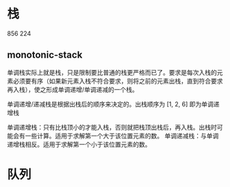 # 栈
856
224

## monotonic-stack
单调栈实际上就是栈，只是限制要比普通的栈更严格而已了。要求是每次入栈的元素必须要有序（如果新元素入栈不符合要求，则将之前的元素出栈，直到符合要求再入栈），使之形成单调递增/单调递减的一个栈。

单调递增/递减栈是根据出栈后的顺序来决定的。出栈顺序为 [1, 2, 6] 即为单调递增栈

单调递增栈：只有比栈顶小的才能入栈，否则就把栈顶出栈后，再入栈。出栈时可能会有一些计算。适用于求解第一个大于该位置元素的数。
单调递减栈：与单调递增栈相反。适用于求解第一个小于该位置元素的数。

# 队列